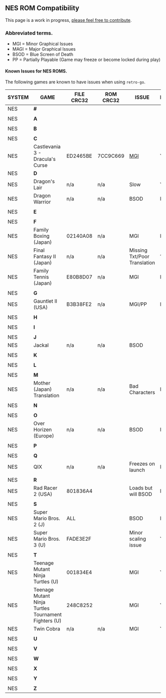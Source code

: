 ## NES ROM Compatibility 

This page is a work in progress, [please feel free to contribute](https://github.com/DNA64/retro-go-rom-compatibility/tree/main).

### Abbreviated terms.

- MGI = Minor Graphical Issues
- MAGI = Major Graphical Issues
- BSOD = Blue Screen of Death
- PP = Partially Playable (Game may freeze or become locked during play)

#### Known Issues for NES ROMS.

The following games are known to have issues when using `retro-go`.

|SYSTEM| GAME |FILE CRC32| ROM CRC32 | ISSUE | PLAYABLE
|-|-|-|-|-|-|
|NES|**#**||||
||||||
|NES|**A**||||
||||||
|NES|**B**||||
||||||
|NES|**C**||||
|NES|Castlevania 3 - Dracula's Curse|ED2465BE|7CC9C669|[MGI](https://i.ibb.co/YpTBxFT/cv3.png)| Yes
|NES|**D**||||
|NES|Dragon's Lair|n/a|n/a|Slow| Yes?
|NES|Dragon Warrior|n/a|n/a|BSOD| NO
||||||
|NES|**E**||||
||||||
|NES|**F**||||
|NES|Family Boxing (Japan)|02140A08 |n/a|MGI|NO
|NES|Final Fantasy II (Japan)|n/a|n/a|Missing Txt/Poor Translation|?
|NES|Family Tennis (Japan)|E80B8D07|n/a|MGI|NO
||||||
|NES|**G**||||
|NES|Gauntlet II (USA)|B3B38FE2|n/a|MGI/PP|NO
||||||
|NES|**H**||||
||||||
|NES|**I**||||
||||||
|NES|**J**||||
|NES|Jackal|n/a|n/a|BSOD|
||||||
|NES|**K**||||
||||||
|NES|**L**||||
||||||
|NES|**M**||||
|NES|Mother (Japan) Translation|n/a|n/a|Bad Characters|NO
||||||
|NES|**N**||||
||||||
|NES|**O**||||
|NES|Over Horizen (Europe)|n/a|n/a|BSOD|NO
||||||
|NES|**P**||||
||||||
|NES|**Q**||||
|NES|QIX|n/a|n/a|Freezes on launch|NO
||||||
|NES|**R**||||
|NES|Rad Racer 2 (USA)|801836A4||Loads but will BSOD |NO
|||||
|NES|**S**|||
|NES|Super Mario Bros. 2 (J)|ALL| | BSOD |NO
|NES|Super Mario Bros. 3 (U)|FADE3E2F||Minor scaling issue |YES
||||||
|NES|**T**||||
|NES|Teenage Mutant Ninja Turtles (U) |001834E4| |MGI|YES
|NES|Teenage Mutant Ninja Turtles Tournament Fighters (U)|248C8252||MGI|YES
|NES|Twin Cobra|n/a|n/a|MGI|YES
||||||
|NES|**U**||||
||||||
|NES|**V**||||
||||||
|NES|**W**||||
||||||
|NES|**X**||||
||||||
|NES|**Y**||||
||||||
|NES|**Z**||||

